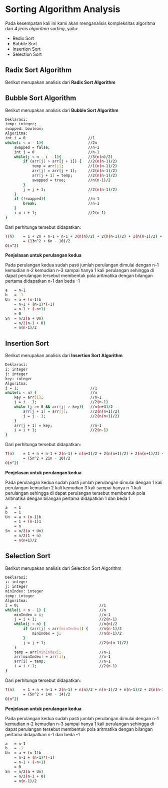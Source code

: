 # Sorting Algorithm Analysis

Pada kesempatan kali ini kami akan menganalisis kompleksitas algoritma dari *4 jenis algoritma sorting*, yaitu:
- Redix Sort
- Bubble Sort
- Insertion Sort
- Selection Sort

## Radix Sort Algorithm
Berikut merupakan analisis dari **Radix Sort Algorithm**

## Bubble Sort Algorithm
Berikut merupakan analisis dari **Bubble Sort Algorithm**
```bash
Deklarasi:
temp: integer;
swapped: boolean;
Algoritma:
int i = 0                            //1
while(i < n - 1){                    //2n
    swapped = false;                 //n-1
    int j = 0                        //n-1
    while(j < n - i - 1){            //3(n(n)/2)
        if (arr[j] > arr[j + 1]) {   //2(n(n-1)/2)
            temp = arr[j];           //1(n(n-1)/2)
            arr[j] = arr[j + 1];     //2(n(n-1)/2)
            arr[j + 1] = temp;       //2(n(n-1)/2)
            swapped = true;          //n(n-1)/2
        }
        j = j + 1;                   //2(n(n-1)/2)
    }
    if (!swapped){                   //n-1
        break;                       //n-1
    }
    i = i + 1;                       //2(n-1)
}
```
Dari perhitunga tersebut didapatkan:
```bash
T(n)    = 1 + 2n + n-1 + n-1 + 3(n(n)/2) + 2(n(n-1)/2) + 1(n(n-1)/2) + 2(n(n-1)/2) + 2(n(n-1)/2) + n(n-1)/2 + 2(n(n-1)/2) + n-1 + n-1 + 2(n-1)
        = (13n^2 + 6n - 10)/2
O(n^2)
```
**Penjelasan untuk perulangan kedua**

Pada perulangan kedua sudah pasti jumlah perulangan dimulai dengan n-1 kemudian n-2 kemudian n-3 sampai hanya 1 kali perulangan sehingga di dapat perulangan tersebut membentuk pola aritmatika dengan bilangan pertama didapatkan n-1 dan beda -1
```bash
a   = n-1
b   = -1
Un  = a + (n-1)b
    = n-1 + (n-1)*(-1)
    = n-1 + (-n+1)
    = 0
Sn  = n/2(a + Un)
    = n/2(n-1 + 0)
    = n(n-1)/2
```

## Insertion Sort
Berikut merupakan analisis dari **Insertion Sort Algorithm**
```bash
Deklarasi:
i: integer
j: integer
key: integer
Algoritma:
i = 1;                                //1
while(i < n) {                        //n
    key = arr[i];                     //n-1
    j = i - 1;                        //2(n-1)
    while (j >= 0 && arr[j] > key){   //n(n+3)/2
        arr[j + 1] = arr[j];          //2(n(n+1)/2)
        j = j - 1;                    //2(n(n+1)/2)
    }
    arr[j + 1] = key;                 //n-1
    i = i + 1;                        //2(n-1)
}
```
Dari perhitunga tersebut didapatkan:
```bash
T(n)    = 1 + n + n-1 + 2(n-1) + n(n+3)/2 + 2(n(n+1)/2) + 2(n(n+1)/2) + n-1 + 2(n-1)
        = (5n^2 + 21n - 10)/2
O(n^2)
```
**Penjelasan untuk perulangan kedua**

Pada perulangan kedua sudah pasti jumlah perulangan dimulai dengan 1 kali perulangan kemudian 2 kali kemudian 3 kali sampai hanya n-1 kali perulangan sehingga di dapat perulangan tersebut membentuk pola aritmatika dengan bilangan pertama didapatkan 1 dan beda 1
```bash
a   = 1
b   = 1
Un  = a + (n-1)b
    = 1 + (n-1)1
    = n
Sn  = n/2(a + Un)
    = n/2(1 + n)
    = n(n+1)/2
```

## Selection Sort
Berikut merupakan analisis dari Selection Sort Algorithm
```bash
Deklarasi:
i: integer
j: integer
minIndex: integer
temp: integer
Algoritma:
i = 0;                                    //1
while(i < n - 1) {                        //n
    minIndex = i;                         //n-1
    j = i + 1;                            //2(n-1)
    while(j < n) {                        //n(n)/2
        if (arr[j] < arr[minIndex]) {     //n(n-1)/2
            minIndex = j;                 //n(n-1)/2
        }
        j = j + 1;                        //2(n(n-1)/2)    
    }
    temp = arr[minIndex];                 //n-1
    arr[minIndex] = arr[i];               //n-1
    arr[i] = temp;                        //n-1
    i = i + 1;                            //2(n-1)
}
```
Dari perhitunga tersebut didapatkan:
```bash
T(n)    = 1 + n + n-1 + 2(n-1) + n(n)/2 + n(n-1)/2 + n(n-1)/2 + 2(n(n-1)/2) + n-1 + n-1 + n-1 + 2(n-1)
        = (5n^2 + 14n - 14)/2
O(n^2)
```
**Penjelasan untuk perulangan kedua**

Pada perulangan kedua sudah pasti jumlah perulangan dimulai dengan n-1 kemudian n-2 kemudian n-3 sampai hanya 1 kali perulangan sehingga di dapat perulangan tersebut membentuk pola aritmatika dengan bilangan pertama didapatkan n-1 dan beda -1
```bash
a   = n-1
b   = -1
Un  = a + (n-1)b
    = n-1 + (n-1)*(-1)
    = n-1 + (-n+1)
    = 0
Sn  = n/2(a + Un)
    = n/2(n-1 + 0)
    = n(n-1)/2
```
